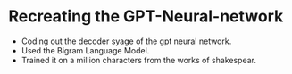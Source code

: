 # Recreating the GPT-Neural-network

- Coding out the decoder syage of the gpt neural network.
- Used the Bigram Language Model.
- Trained it on a million characters from the works of shakespear.
